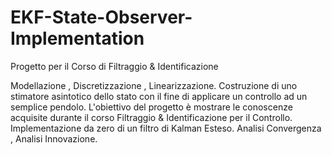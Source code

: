 # EKF-State-Observer-Implementation
Progetto per il Corso di Filtraggio &amp; Identificazione 

Modellazione , Discretizzazione , Linearizzazione. Costruzione di uno stimatore asintotico dello stato con il fine di applicare un controllo ad un semplice pendolo.
L'obiettivo del progetto è mostrare le conoscenze acquisite durante il corso Filtraggio & Identificazione per il Controllo. Implementazione da zero di un filtro di Kalman Esteso. Analisi Convergenza , Analisi Innovazione.

